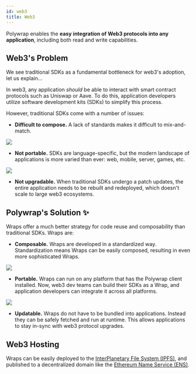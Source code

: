 ```yaml
---
id: web3
title: Web3
---
```


Polywrap enables the **easy integration of Web3 protocols into any application**, including both read and write capabilities.

## Web3's Problem

We see traditional SDKs as a fundamental bottleneck for web3's adoption, let us explain...

In web3, any application *should* be able to interact with smart contract protocols such as Uniswap or Aave. To do this, application developers utilize software development kits (SDKs) to simplify this process.

However, traditional SDKs come with a number of issues:

- **Difficult to compose.** A lack of standards makes it difficult to mix-and-match.

![](/img/docs/introduction/01-composable.png)

- **Not portable.**  SDKs are language-specific, but the modern landscape of applications is more varied than ever: web, mobile, server, games, etc.

![](/img/docs/introduction/02-portable.png)

- **Not upgradable.** When traditional SDKs undergo a patch updates, the entire application needs to be rebuilt and redeployed, which doesn't scale to large web3 ecosystems.

## Polywrap's Solution ✨

Wraps offer a much better strategy for code reuse and composability than traditional SDKs. Wraps are:

- **Composable.**  Wraps are developed in a standardized way.  Standardization means Wraps can be easily composed, resulting in even more sophisticated Wraps.

![](/img/docs/introduction/03-composable.png)

- **Portable.** Wraps can run on any platform that has the Polywrap client installed. Now, web3 dev teams can build their SDKs as a Wrap, and application developers can integrate it across all platforms.

![](/img/docs/introduction/04-portable.png)

- **Updatable.** Wraps do not have to be bundled into applications. Instead they can be safely fetched and run at runtime. This allows applications to stay in-sync with web3 protocol upgrades.

## Web3 Hosting

Wraps can be easily deployed to the [InterPlanetary File System (IPFS)](/tutorials/build-and-deploy-wraps/deploy-to-ipfs.md), and published to a decentralized domain like the [Ethereum Name Service (ENS)](/tutorials/build-and-deploy-wraps/publish-to-ens.md).
